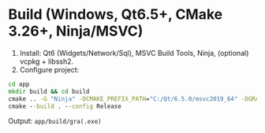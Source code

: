 # Build (Windows, Qt6.5+, CMake 3.26+, Ninja/MSVC)

1) Install: Qt6 (Widgets/Network/Sql), MSVC Build Tools, Ninja, (optional) vcpkg + libssh2.
2) Configure project:
```bat
cd app
mkdir build && cd build
cmake .. -G "Ninja" -DCMAKE_PREFIX_PATH="C:/Qt/6.5.0/msvc2019_64" -DGRA_ENABLE_SSH=ON
cmake --build . --config Release
```
Output: `app/build/gra(.exe)`

